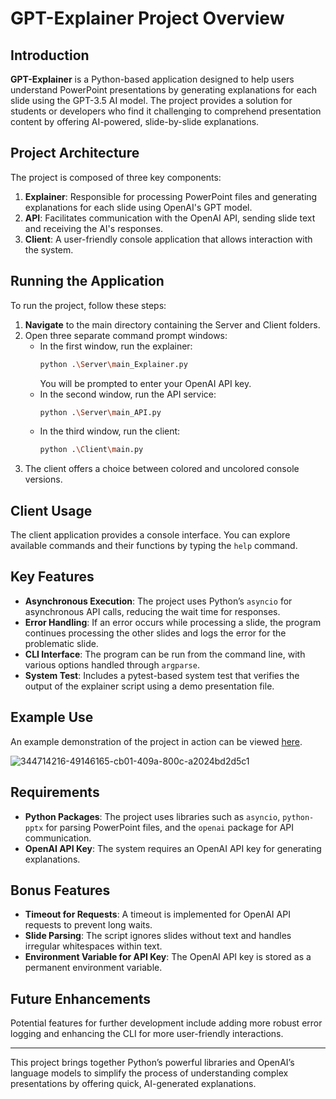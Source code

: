 # GPT-Explainer Project Overview

## Introduction
**GPT-Explainer** is a Python-based application designed to help users understand PowerPoint presentations by generating explanations for each slide using the GPT-3.5 AI model. The project provides a solution for students or developers who find it challenging to comprehend presentation content by offering AI-powered, slide-by-slide explanations.

## Project Architecture
The project is composed of three key components:
1. **Explainer**: Responsible for processing PowerPoint files and generating explanations for each slide using OpenAI's GPT model.
2. **API**: Facilitates communication with the OpenAI API, sending slide text and receiving the AI's responses.
3. **Client**: A user-friendly console application that allows interaction with the system.

## Running the Application
To run the project, follow these steps:
1. **Navigate** to the main directory containing the Server and Client folders.
2. Open three separate command prompt windows:
   - In the first window, run the explainer:
     ```bash
     python .\Server\main_Explainer.py
     ```
     You will be prompted to enter your OpenAI API key.
   - In the second window, run the API service:
     ```bash
     python .\Server\main_API.py
     ```
   - In the third window, run the client:
     ```bash
     python .\Client\main.py
     ```
3. The client offers a choice between colored and uncolored console versions.

## Client Usage
The client application provides a console interface. You can explore available commands and their functions by typing the `help` command.

## Key Features
- **Asynchronous Execution**: The project uses Python’s `asyncio` for asynchronous API calls, reducing the wait time for responses.
- **Error Handling**: If an error occurs while processing a slide, the program continues processing the other slides and logs the error for the problematic slide.
- **CLI Interface**: The program can be run from the command line, with various options handled through `argparse`.
- **System Test**: Includes a pytest-based system test that verifies the output of the explainer script using a demo presentation file.

## Example Use
An example demonstration of the project in action can be viewed [here](https://www.youtube.com/watch?v=G-un4N4wH3o).

![344714216-49146165-cb01-409a-800c-a2024bd2d5c1](https://github.com/user-attachments/assets/3894f7c6-52ba-4eaa-8524-233387dd16bb)
## Requirements
- **Python Packages**: The project uses libraries such as `asyncio`, `python-pptx` for parsing PowerPoint files, and the `openai` package for API communication.
- **OpenAI API Key**: The system requires an OpenAI API key for generating explanations.

## Bonus Features
- **Timeout for Requests**: A timeout is implemented for OpenAI API requests to prevent long waits.
- **Slide Parsing**: The script ignores slides without text and handles irregular whitespaces within text.
- **Environment Variable for API Key**: The OpenAI API key is stored as a permanent environment variable.

## Future Enhancements
Potential features for further development include adding more robust error logging and enhancing the CLI for more user-friendly interactions.

---

This project brings together Python’s powerful libraries and OpenAI’s language models to simplify the process of understanding complex presentations by offering quick, AI-generated explanations.


